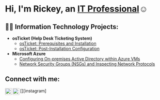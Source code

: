 <h1>Hi, I'm Rickey, an <a href="https://linkedin.com/in/rickey-coleman-25219027b">IT Professional</a>☺</h1>

<h2>👨‍💻 Information Technology Projects:</h2>

- <b>osTicket (Help Desk Ticketing System)</b>
  - [osTicket: Prerequisites and Installation](https://github.com/RickeyColeman/osticket-prereqs)
  - [osTicket: Post-Installation Configuration](https://github.com/RickeyColeman/post-install-config)
- <b>Microsoft Azure</b>
  - [Configuring On-premises Active Directory within Azure VMs](https://github.com/RickeyColeman/configure-ad)
  - [Network Security Groups (NSGs) and Inspecting Network Protocols](https://github.com/RickeyColeman/azure-network-protocols)

<h2>Connect with me:</h2>

[<img align="left" alt="Josh | LinkedIn" width="22px" src="https://cdn.jsdelivr.net/npm/simple-icons@v3/icons/linkedin.svg" />][linkedin]
[<img align="left" alt="Josh | Instagram" width="22px" src="https://cdn.jsdelivr.net/npm/simple-icons@v3/icons/instagram.svg" />][instagram]

[linkedin]: https://linkedin.com/in/Josh
[indeed]: https://indeed.com

